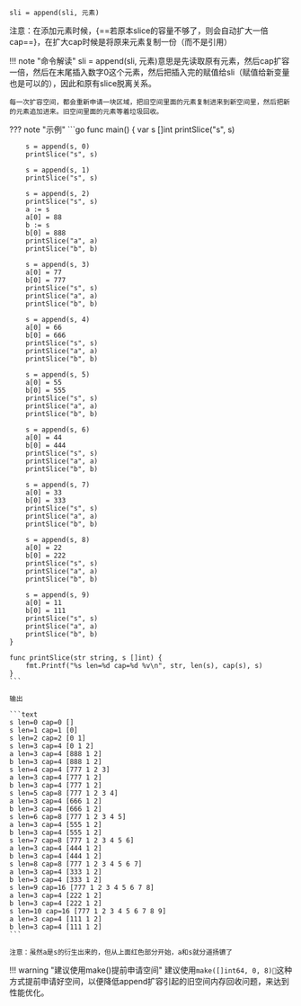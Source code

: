 ```text
sli = append(sli, 元素)
```

注意：在添加元素时候，{==若原本slice的容量不够了，则会自动扩大一倍cap==}，在扩大cap时候是将原来元素复制一份（而不是引用）

!!! note "命令解读"
	sli = append(sli, 元素)意思是先读取原有元素，然后cap扩容一倍，然后在末尾插入数字0这个元素，然后把插入完的赋值给sli（赋值给新变量也是可以的），因此和原有slice脱离关系。

	每一次扩容空间，都会重新申请一块区域，把旧空间里面的元素复制进来到新空间里，然后把新的元素追加进来。旧空间里面的元素等着垃圾回收。

??? note "示例"
	```go
	func main() {
	    var s []int
	    printSlice("s", s)

	    s = append(s, 0)
	    printSlice("s", s)

	    s = append(s, 1)
	    printSlice("s", s)

	    s = append(s, 2)
	    printSlice("s", s)
	    a := s
	    a[0] = 88
	    b := s
	    b[0] = 888
	    printSlice("a", a)
	    printSlice("b", b)

	    s = append(s, 3)
	    a[0] = 77
	    b[0] = 777
	    printSlice("s", s)
	    printSlice("a", a)
	    printSlice("b", b)

	    s = append(s, 4)
	    a[0] = 66
	    b[0] = 666
	    printSlice("s", s)
	    printSlice("a", a)
	    printSlice("b", b)

	    s = append(s, 5)
	    a[0] = 55
	    b[0] = 555
	    printSlice("s", s)
	    printSlice("a", a)
	    printSlice("b", b)

	    s = append(s, 6)
	    a[0] = 44
	    b[0] = 444
	    printSlice("s", s)
	    printSlice("a", a)
	    printSlice("b", b)

	    s = append(s, 7)
	    a[0] = 33
	    b[0] = 333
	    printSlice("s", s)
	    printSlice("a", a)
	    printSlice("b", b)

	    s = append(s, 8)
	    a[0] = 22
	    b[0] = 222
	    printSlice("s", s)
	    printSlice("a", a)
	    printSlice("b", b)

	    s = append(s, 9)
	    a[0] = 11
	    b[0] = 111
	    printSlice("s", s)
	    printSlice("a", a)
	    printSlice("b", b)
	}

	func printSlice(str string, s []int) {
	    fmt.Printf("%s len=%d cap=%d %v\n", str, len(s), cap(s), s)
	}
	```

	输出

	```text
	s len=0 cap=0 []
	s len=1 cap=1 [0]
	s len=2 cap=2 [0 1]
	s len=3 cap=4 [0 1 2]
	a len=3 cap=4 [888 1 2]
	b len=3 cap=4 [888 1 2]
	s len=4 cap=4 [777 1 2 3]
	a len=3 cap=4 [777 1 2]
	b len=3 cap=4 [777 1 2]
	s len=5 cap=8 [777 1 2 3 4]
	a len=3 cap=4 [666 1 2]
	b len=3 cap=4 [666 1 2]
	s len=6 cap=8 [777 1 2 3 4 5]
	a len=3 cap=4 [555 1 2]
	b len=3 cap=4 [555 1 2]
	s len=7 cap=8 [777 1 2 3 4 5 6]
	a len=3 cap=4 [444 1 2]
	b len=3 cap=4 [444 1 2]
	s len=8 cap=8 [777 1 2 3 4 5 6 7]
	a len=3 cap=4 [333 1 2]
	b len=3 cap=4 [333 1 2]
	s len=9 cap=16 [777 1 2 3 4 5 6 7 8]
	a len=3 cap=4 [222 1 2]
	b len=3 cap=4 [222 1 2]
	s len=10 cap=16 [777 1 2 3 4 5 6 7 8 9]
	a len=3 cap=4 [111 1 2]
	b len=3 cap=4 [111 1 2]
	```

	注意：虽然a是s的衍生出来的，但从上面红色部分开始，a和s就分道扬镳了

!!! warning "建议使用make()提前申请空间"
	建议使用`make([]int64, 0, 8)`这种方式提前申请好空间，以便降低append扩容引起的旧空间内存回收问题，来达到性能优化。
